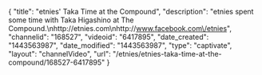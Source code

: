 {
    "title": "etnies' Taka Time at the Compound",
    "description": "etnies spent some time with Taka Higashino at The Compound.\nhttp:\/\/etnies.com\nhttp:\/\/www.facebook.com\/etnies",
    "channelid": "168527",
    "videoid": "6417895",
    "date_created": "1443563987",
    "date_modified": "1443563987",
    "type": "captivate",
    "layout": "channelVideo",
    "url": "\/etnies\/etnies-taka-time-at-the-compound\/168527-6417895"
}